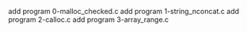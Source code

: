 add program 0-malloc_checked.c
add program 1-string_nconcat.c
add program 2-calloc.c
add program 3-array_range.c
